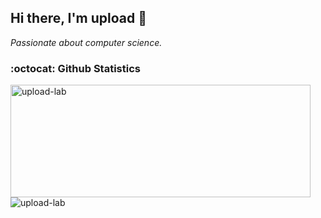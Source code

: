 ## Hi there, I'm upload 👋

<i>Passionate about computer science.</i>

### :octocat: Github Statistics
<p align="left">
<img  src="https://github-readme-stats.vercel.app/api?username=upload-lab&show_icons=true&theme=radical" alt="upload-lab" width="480" height="180" />
<img src="https://github-readme-stats.vercel.app/api/top-langs/?username=upload-lab&layout=compact&hide=html&theme=radical" alt="upload-lab"/>
</p>
